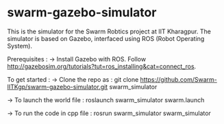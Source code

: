 swarm-gazebo-simulator
======================

This is the simulator for the Swarm Robtics project at IIT Kharagpur.
The simulator is based on Gazebo, interfaced using ROS (Robot Operating System).

Prerequisites :
-> Install Gazebo with ROS. Follow http://gazebosim.org/tutorials?tut=ros_installing&cat=connect_ros.

To get started :
-> Clone the repo as :
  git clone https://github.com/Swarm-IITKgp/swarm-gazebo-simulator.git swarm_simulator
  
-> To launch the world file :
  roslaunch swarm_simulator swarm.launch
  
-> To run the code in cpp file :
  rosrun swarm_simulator swarm_simulator
  
  
